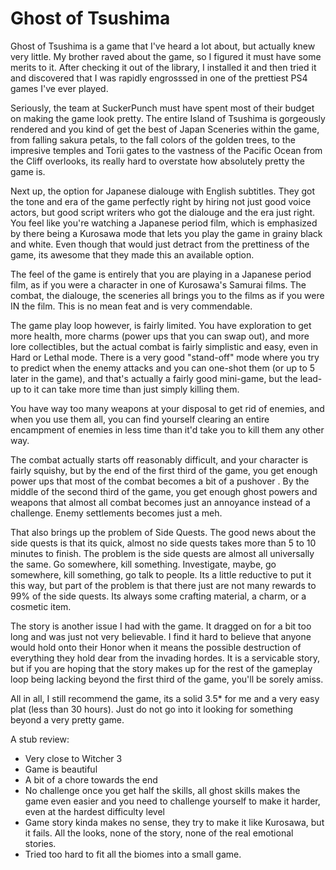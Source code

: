 # Ghost of Tsushima

Ghost of Tsushima is a game that I've heard a lot about, but actually knew very little.  My brother raved about the game, so I figured it must have some merits to it.  After checking it out of the library, I installed it and then tried it and discovered that I was rapidly engrosssed in one of the prettiest PS4 games I've ever played.

Seriously, the team at SuckerPunch must have spent most of their budget on making the game look pretty.  The entire Island of Tsushima is gorgeously rendered and you kind of get the best of Japan Sceneries within the game, from falling sakura petals, to the fall colors of the golden trees, to the impresive temples and Torii gates to the vastness of the Pacific Ocean from the Cliff overlooks, its really hard to overstate how absolutely pretty the game is.

Next up, the option for Japanese dialouge with English subtitles.  They got the tone and era of the game perfectly right by hiring not just good voice actors, but good script writers who got the dialouge and the era just right.  You feel like you're watching a Japanese period film, which is emphasized by there being a Kurosawa mode that lets you play the game in grainy black and white.  Even though that would just detract from the prettiness of the game, its awesome that they made this an available option.  

The feel of the game is entirely that you are playing in a Japanese period film, as if you were a character in one of Kurosawa's Samurai films.  The combat, the dialouge, the sceneries all brings you to the films as if you were IN the film.  This is no mean feat and is very commendable.

The game play loop however, is fairly limited.  You have exploration to get more health, more charms (power ups that you can swap out), and more lore collectibles, but the actual combat is fairly simplistic and easy, even in Hard or Lethal mode.  There is a very good "stand-off" mode where you try to predict when the enemy attacks and you can one-shot them (or up to 5 later in the game), and that's actually a fairly good mini-game, but the lead-up to it can take more time than just simply killing them.

You have way too many weapons at your disposal to get rid of enemies, and when you use them all, you can find yourself clearing an entire encampment of enemies in less time than it'd take you to kill them any other way.

The combat actually starts off reasonably difficult, and your character is fairly squishy, but by the end of the first third of the game, you get enough power ups that most of the combat becomes a bit of a pushover . By the middle of the second third of the game, you get enough ghost powers and weapons that almost all combat becomes just an annoyance instead of a challenge.  Enemy settlements becomes just a meh.

That also brings up the problem of Side Quests.  The good news about the side quests is that its quick, almost no side quests takes more than 5 to 10 minutes to finish.  The problem is the side quests are almost all universally the same.  Go somewhere, kill something.  Investigate, maybe, go somewhere, kill something, go talk to people.  Its a little reductive to put it this way, but part of the problem is that there just are not many rewards to 99% of the side quests. Its always some crafting material, a charm, or a cosmetic item.

The story is another issue I had with the game.  It dragged on for a bit too long and was just not very believable. I find it hard to believe that anyone would hold onto their Honor when it means the possible destruction of everything they hold dear from the invading hordes.  It is a servicable story, but if you are hoping that the story makes up for the rest of the gameplay loop being lacking beyond the first third of the game, you'll be sorely amiss.

All in all, I still recommend the game, its a solid 3.5* for me and a very easy plat (less than 30 hours).  Just do not go into it looking for something beyond a very pretty game.


A stub review:

* Very close to Witcher 3
* Game is beautiful
* A bit of a chore towards the end
* No challenge once you get half the skills, all ghost skills makes the game even easier and you need to challenge yourself to make it harder, even at the hardest difficulty level
* Game story kinda makes no sense, they try to make it like Kurosawa, but it fails.  All the looks, none of the story, none of the real emotional stories.
*  Tried too hard to fit all the biomes into a small game.